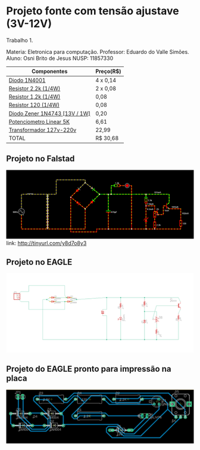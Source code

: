 # Projeto fonte com tensão ajustave (3V-12V)
Trabalho 1.

Materia: Eletronica para computação.
Professor: Eduardo do Valle Simões.
Aluno: Osni Brito de Jesus NUSP: 11857330


| Componentes  |  Preço(R$)  |
| ------------------- | ------------------- |
|  [Diodo 1N4001](https://www.baudaeletronica.com.br/diodo-1n4001.html) |  4 x 0,14 |
|  [Resistor 2,2k (1/4W)](https://www.baudaeletronica.com.br/resistor-2k2-5-1-4w.html) |  2 x 0,08 |
|  [Resistor 1,2k (1/4W)](https://www.baudaeletronica.com.br/resistor-1k2-5-1-4w.html) |  0,08 |
|  [Resistor 120 (1/4W)](https://www.baudaeletronica.com.br/resistor-1k2-5-1-4w.html) |  0,08 |
|  [Diodo Zener 1N4743 [13V / 1W]](https://www.baudaeletronica.com.br/diodo-zener-1n4743-13v-1w.html) |  0,20 |
|  [Potenciometro Linear 5K](https://www.americanas.com.br/produto/1486223377?sellerid=16569609000116&epar=%7Bifpla:%7B_epar%7D%7D%7Bifdyn:%7B_epar%7D%7D%7Bifdbm:ds_at_ov_db_acom$%7BCAMPAIGN_ID%7D%7D&opn=YSMESP&WT.srch=1) |  6,61 |
|  [Transformador 127v-220v](https://produto.mercadolivre.com.br/MLB-989883391-transformador-trafo-1212v-200ma-bivolt-eletronica-eletrica-_JM?quantity=1#position=1&type=item&tracking_id=9abf8c61-6492-4e02-bb1d-d1a22f9b055d) |  22,99 |
| TOTAL |  R$ 30,68  |

## Projeto no Falstad
 ![](circuito-falstad.png)
 link: http://tinyurl.com/y8d7o8y3
 
## Projeto no EAGLE
 ![](circuito-eagle.png)
 
## Projeto do EAGLE pronto para impressão na placa
 ![](circuito-PCB.png)
